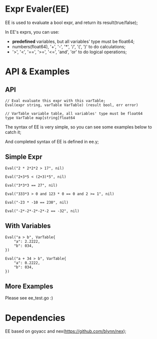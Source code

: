 # Expr Evaler(EE)
EE is used to evaluate a bool expr, and return its result(true/false);

In EE's exprs, you can use:

+ <b>predefined</b> variables, but all variables' type must be float64;
+ numbers(float64), '+', '-', '*', '/', '(', ')' to do calculations;
+ '>', '<', '==', '>=', '<=', 'and', 'or' to do logical operations;

# API & Examples
## API
```
// Eval evaluate this expr with this varTable;
Eval(expr string, varTable VarTable) (result bool, err error)

// VarTable variable table, all variables' type must be float64
type VarTable map[string]float64
```

The syntax of EE is very simple, so you can see some examples below to catch it;

And completed syntax of EE is defined in ee.y;

## Simple Expr
```
Eval("2 * 2*2*2 > 17", nil)

Eval("2+3*5 < (2+3)*5", nil)

Eval("3*3*3 == 27", nil)

Eval("333*3 > 0 and 123 * 0 == 0 and 2 >= 1", nil)

Eval("-23 * -10 == 230", nil)

Eval("-2*-2*-2*-2*-2 == -32", nil)
```

## With Variables
```
Eval("a > b", VarTable{
	"a": 2.2222,
	"b": 034,
})

Eval("a + 34 > b", VarTable{
    "a": 0.2222,
	"b": 034,
})
```

## More Examples
Please see ee_test.go :)

# Dependencies
EE based on goyacc and nex(https://github.com/blynn/nex);